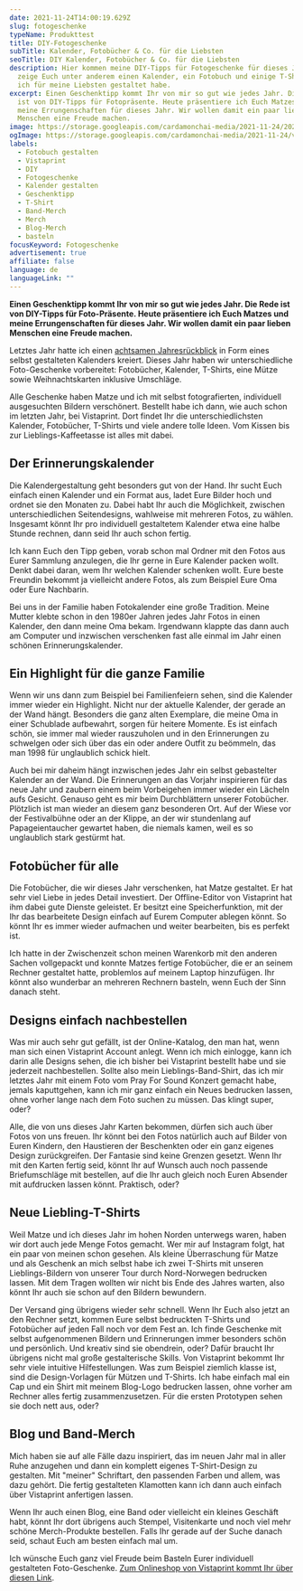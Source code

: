 ```yaml
---
date: 2021-11-24T14:00:19.629Z
slug: fotogeschenke
typeName: Produkttest
title: DIY-Fotogeschenke
subTitle: Kalender, Fotobücher & Co. für die Liebsten
seoTitle: DIY Kalender, Fotobücher & Co. für die Liebsten
description: Hier kommen meine DIY-Tipps für Fotogeschenke für dieses Jahr. Ich
  zeige Euch unter anderem einen Kalender, ein Fotobuch und einige T-Shirts, die
  ich für meine Liebsten gestaltet habe.
excerpt: Einen Geschenktipp kommt Ihr von mir so gut wie jedes Jahr. Die Rede
  ist von DIY-Tipps für Fotopräsente. Heute präsentiere ich Euch Matzes und
  meine Errungenschaften für dieses Jahr. Wir wollen damit ein paar lieben
  Menschen eine Freude machen.
image: https://storage.googleapis.com/cardamonchai-media/2021-11-24/2021-11-16-21-anne-jpg-imagine-080808_59574d_1024_768/640.webp
ogImage: https://storage.googleapis.com/cardamonchai-media/2021-11-24/vistaprint-fb-png-imagine-080808_6e6a62_1200_628/640.webp
labels:
  - Fotobuch gestalten
  - Vistaprint
  - DIY
  - Fotogeschenke
  - Kalender gestalten
  - Geschenktipp
  - T-Shirt
  - Band-Merch
  - Merch
  - Blog-Merch
  - basteln
focusKeyword: Fotogeschenke
advertisement: true
affiliate: false
language: de
languageLink: ""
---
```

**Einen Geschenktipp kommt Ihr von mir so gut wie jedes Jahr. Die Rede ist von DIY-Tipps für Foto-Präsente. Heute präsentiere ich Euch Matzes und meine Errungenschaften für dieses Jahr. Wir wollen damit ein paar lieben Menschen eine Freude machen.**

Letztes Jahr hatte ich einen [achtsamen Jahresrückblick](/2020/11/jahresrueckblick-2020-kalender-2021/) in Form eines selbst gestalteten Kalenders kreiert. Dieses Jahr haben wir unterschiedliche Foto-Geschenke vorbereitet: Fotobücher, Kalender, T-Shirts, eine Mütze sowie Weihnachtskarten inklusive Umschläge.

Alle Geschenke haben Matze und ich mit selbst fotografierten, individuell ausgesuchten Bildern verschönert. Bestellt habe ich dann, wie auch schon im letzten Jahr, bei Vistaprint. Dort findet Ihr die unterschiedlichsten Kalender, Fotobücher, T-Shirts und viele andere tolle Ideen. Vom Kissen bis zur Lieblings-Kaffeetasse ist alles mit dabei.

## Der Erinnerungskalender

Die Kalendergestaltung geht besonders gut von der Hand. Ihr sucht Euch einfach einen Kalender und ein Format aus, ladet Eure Bilder hoch und ordnet sie den Monaten zu. Dabei habt Ihr auch die Möglichkeit, zwischen unterschiedlichen Seitendesigns, wahlweise mit mehreren Fotos, zu wählen. Insgesamt könnt Ihr pro individuell gestaltetem Kalender etwa eine halbe Stunde rechnen, dann seid Ihr auch schon fertig.

Ich kann Euch den Tipp geben, vorab schon mal Ordner mit den Fotos aus Eurer Sammlung anzulegen, die Ihr gerne in Eure Kalender packen wollt. Denkt dabei daran, wem Ihr welchen Kalender schenken wollt. Eure beste Freundin bekommt ja vielleicht andere Fotos, als zum Beispiel Eure Oma oder Eure Nachbarin.

Bei uns in der Familie haben Fotokalender eine große Tradition. Meine Mutter klebte schon in den 1980er Jahren jedes Jahr Fotos in einen Kalender, den dann meine Oma bekam. Irgendwann klappte das dann auch am Computer und inzwischen verschenken fast alle einmal im Jahr einen schönen Erinnerungskalender.

<Gallery name="vistaprint-fotogeschenke-2021-1" />

## Ein Highlight für die ganze Familie

Wenn wir uns dann zum Beispiel bei Familienfeiern sehen, sind die Kalender immer wieder ein Highlight. Nicht nur der aktuelle Kalender, der gerade an der Wand hängt. Besonders die ganz alten Exemplare, die meine Oma in einer Schublade aufbewahrt, sorgen für heitere Momente. Es ist einfach schön, sie immer mal wieder rauszuholen und in den Erinnerungen zu schwelgen oder sich über das ein oder andere Outfit zu beömmeln, das man 1998 für unglaublich schick hielt.

Auch bei mir daheim hängt inzwischen jedes Jahr ein selbst gebastelter Kalender an der Wand. Die Erinnerungen an das Vorjahr inspirieren für das neue Jahr und zaubern einem beim Vorbeigehen immer wieder ein Lächeln aufs Gesicht. Genauso geht es mir beim Durchblättern unserer Fotobücher. Plötzlich ist man wieder an diesem ganz besonderen Ort. Auf der Wiese vor der Festivalbühne oder an der Klippe, an der wir stundenlang auf Papageientaucher gewartet haben, die niemals kamen, weil es so unglaublich stark gestürmt hat.

## Fotobücher für alle

Die Fotobücher, die wir dieses Jahr verschenken, hat Matze gestaltet. Er hat sehr viel Liebe in jedes Detail investiert. Der Offline-Editor von Vistaprint hat ihm dabei gute Dienste geleistet. Er besitzt eine Speicherfunktion, mit der Ihr das bearbeitete Design einfach auf Eurem Computer ablegen könnt. So könnt Ihr es immer wieder aufmachen und weiter bearbeiten, bis es perfekt ist. 

Ich hatte in der Zwischenzeit schon meinen Warenkorb mit den anderen Sachen vollgepackt und konnte Matzes fertige Fotobücher, die er an seinem Rechner gestaltet hatte, problemlos auf meinem Laptop hinzufügen. Ihr könnt also wunderbar an mehreren Rechnern basteln, wenn Euch der Sinn danach steht.

## Designs einfach nachbestellen

Was mir auch sehr gut gefällt, ist der Online-Katalog, den man hat, wenn man sich einen Vistaprint Account anlegt. Wenn ich mich einlogge, kann ich darin alle Designs sehen, die ich bisher bei Vistaprint bestellt habe und sie jederzeit nachbestellen. Sollte also mein Lieblings-Band-Shirt, das ich mir letztes Jahr mit einem Foto vom Pray For Sound Konzert gemacht habe, jemals kaputtgehen, kann ich mir ganz einfach ein Neues bedrucken lassen, ohne vorher lange nach dem Foto suchen zu müssen. Das klingt super, oder?

Alle, die von uns dieses Jahr Karten bekommen, dürfen sich auch über Fotos von uns freuen. Ihr könnt bei den Fotos natürlich auch auf Bilder von Euren Kindern, den Haustieren der Beschenkten oder ein ganz eigenes Design zurückgreifen. Der Fantasie sind keine Grenzen gesetzt. Wenn Ihr mit den Karten fertig seid, könnt Ihr auf Wunsch auch noch passende Briefumschläge mit bestellen, auf die Ihr auch gleich noch Euren Absender mit aufdrucken lassen könnt. Praktisch, oder?

## Neue Liebling-T-Shirts

Weil Matze und ich dieses Jahr im hohen Norden unterwegs waren, haben wir dort auch jede Menge Fotos gemacht. Wer mir auf Instagram folgt, hat ein paar von meinen schon gesehen. Als kleine Überraschung für Matze und als Geschenk an mich selbst habe ich zwei T-Shirts mit unseren Lieblings-Bildern von unserer Tour durch Nord-Norwegen bedrucken lassen. Mit dem Tragen wollten wir nicht bis Ende des Jahres warten, also könnt Ihr auch sie schon auf den Bildern bewundern.

Der Versand ging übrigens wieder sehr schnell. Wenn Ihr Euch also jetzt an den Rechner setzt, kommen Eure selbst bedruckten T-Shirts und Fotobücher auf jeden Fall noch vor dem Fest an. Ich finde Geschenke mit selbst aufgenommenen Bildern und Erinnerungen immer besonders schön und persönlich. Und kreativ sind sie obendrein, oder? Dafür braucht Ihr übrigens nicht mal große gestalterische Skills. Von Vistaprint bekommt Ihr sehr viele intuitive Hilfestellungen. Was zum Beispiel ziemlich klasse ist, sind die Design-Vorlagen für Mützen und T-Shirts. Ich habe einfach mal ein Cap und ein Shirt mit meinem Blog-Logo bedrucken lassen, ohne vorher am Rechner alles fertig zusammenzusetzen. Für die ersten Prototypen sehen sie doch nett aus, oder? 

## Blog und Band-Merch

Mich haben sie auf alle Fälle dazu inspiriert, das im neuen Jahr mal in aller Ruhe anzugehen und dann ein komplett eigenes T-Shirt-Design zu gestalten. Mit "meiner" Schriftart, den passenden Farben und allem, was dazu gehört. Die  fertig gestalteten Klamotten kann ich dann auch einfach über Vistaprint anfertigen lassen.

Wenn Ihr auch einen Blog, eine Band oder vielleicht ein kleines Geschäft habt, könnt Ihr dort übrigens auch Stempel, Visitenkarte und noch viel mehr schöne Merch-Produkte bestellen. Falls Ihr gerade auf der Suche danach seid, schaut Euch am besten einfach mal um.

Ich wünsche Euch ganz viel Freude beim Basteln Eurer individuell gestalteten Foto-Geschenke. [Zum Onlineshop von Vistaprint kommt Ihr über diesen Link](https://www.vistaprint.de/).

<Gallery name="vistaprint-fotogeschenke-2021-2" />